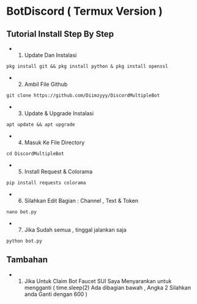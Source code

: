 # BotDiscord ( Termux Version )

## Tutorial Install Step By Step
- 1. Update Dan Instalasi
```
pkg install git && pkg install python & pkg install openssl
```
- 2. Ambil File Github
```
git clone https://github.com/Diimzyyy/DiscordMultipleBot
```
- 3. Update & Upgrade Instalasi
```
apt update && apt upgrade
```
- 4. Masuk Ke File Directory
```
cd DiscordMultipleBot
```
- 5. Install Request & Colorama
```
pip install requests colorama
```
- 6. Silahkan Edit Bagian : Channel , Text & Token
```
nano bot.py
```
- 7. Jika Sudah semua , tinggal jalankan saja
```
python bot.py
```

## Tambahan 
- 1. Jika Untuk Claim Bot Faucet SUI Saya Menyarankan untuk mengganti ( time.sleep(2) Ada dibagian bawah , Angka 2 Silahkan anda Ganti dengan 600 )
